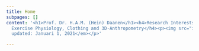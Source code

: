 ```yaml
---
title: Home
subpages: []
content: '<h1>Prof. Dr. H.A.M. (Hein) Daanen</h1><h4>Research Interests: Thermal Physiology,
  Exercise Physiology, Clothing and 3D-Anthropometry</h4><p><img src="images/heindaanen21.jpg"></p><p><em>Last
  updated: Januari 1, 2021</em></p>'

---
```

